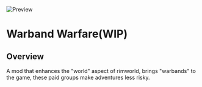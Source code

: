 ![Preview](https://github.com/user-attachments/assets/208c4d1d-2d6b-4fc1-9edc-cf76ded29f84)
# Warband Warfare(WIP)
## Overview
A mod that enhances the "world" aspect of rimworld, brings "warbands" to the game, these paid groups make adventures less risky.
